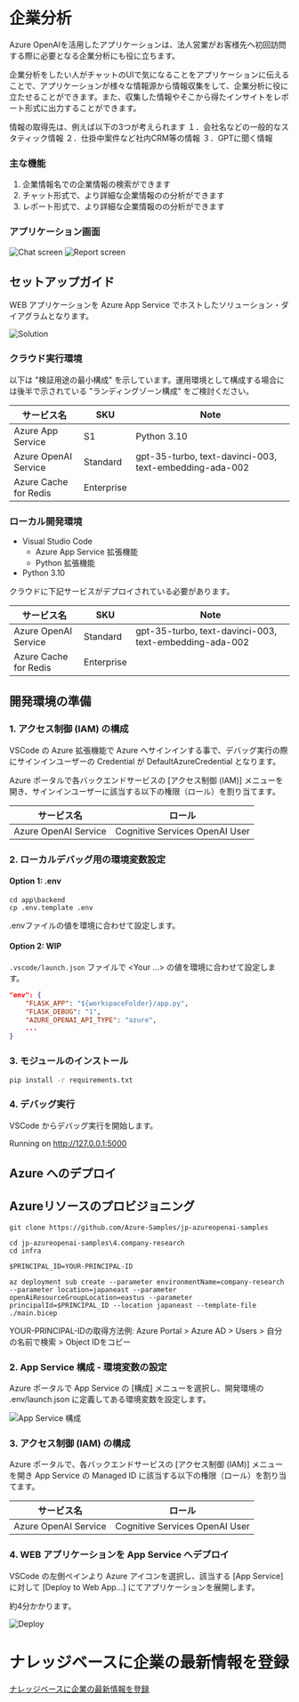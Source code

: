 # 企業分析

Azure OpenAIを活用したアプリケーションは、法人営業がお客様先へ初回訪問する際に必要となる企業分析にも役に立ちます。

企業分析をしたい人がチャットのUIで気になることをアプリケーションに伝えることで、アプリケーションが様々な情報源から情報収集をして、企業分析に役に立たせることができます。また、収集した情報やそこから得たインサイトをレポート形式に出力することができます。

情報の取得先は、例えば以下の3つが考えられます
１．会社名などの一般的なスタティック情報
２．仕掛中案件など社内CRM等の情報
３．GPTに聞く情報

### 主な機能

1. 企業情報名での企業情報の検索ができます
2. チャット形式で、より詳細な企業情報のの分析ができます
3. レポート形式で、より詳細な企業情報のの分析ができます

### アプリケーション画面

![Chat screen](docs/demo-chat.png)
![Report screen](docs/demo-report.png)

## セットアップガイド

WEB アプリケーションを Azure App Service でホストしたソリューション・ダイアグラムとなります。

![Solution](docs/diagram.png)

### クラウド実行環境

以下は "検証用途の最小構成" を示しています。運用環境として構成する場合には後半で示されている "ランディングゾーン構成" をご検討ください。

|  サービス名  |  SKU  | Note |
| ---- | ---- | ---- |
| Azure App Service  |  S1  | Python 3.10 |
| Azure OpenAI Service |  Standard  | gpt-35-turbo, text-davinci-003, text-embedding-ada-002 |
| Azure Cache for Redis | Enterprise | |

### ローカル開発環境

- Visual Studio Code
    - Azure App Service 拡張機能 
    - Python 拡張機能
- Python 3.10

クラウドに下記サービスがデプロイされている必要があります。

|  サービス名  |  SKU  | Note |
| ---- | ---- | ---- |
| Azure OpenAI Service |  Standard  | gpt-35-turbo, text-davinci-003, text-embedding-ada-002 |
| Azure Cache for Redis | Enterprise | |

## 開発環境の準備

### 1. アクセス制御 (IAM) の構成

VSCode の Azure 拡張機能で Azure へサインインする事で、デバッグ実行の際にサインインユーザーの Credential が DefaultAzureCredential となります。 

Azure ポータルで各バックエンドサービスの [アクセス制御 (IAM)] メニューを開き、サインインユーザーに該当する以下の権限（ロール）を割り当てます。 

|  サービス名  |  ロール  | 
| ---- | ---- |
| Azure OpenAI Service |  Cognitive Services OpenAI User  | 

### 2. ローカルデバッグ用の環境変数設定

#### Option 1: .env
```
cd app\backend
cp .env.template .env
```
.envファイルの値を環境に合わせて設定します。

#### Option 2: WIP
`.vscode/launch.json` ファイルで <Your ...> の値を環境に合わせて設定します。

```json
"env": {
    "FLASK_APP": "${workspaceFolder}/app.py",
    "FLASK_DEBUG": "1",
    "AZURE_OPENAI_API_TYPE": "azure",
    ...
}
```

### 3. モジュールのインストール

```bash
pip install -r requirements.txt
```

### 4. デバッグ実行

VSCode からデバッグ実行を開始します。

Running on http://127.0.0.1:5000


## Azure へのデプロイ
## Azureリソースのプロビジョニング
```
git clone https://github.com/Azure-Samples/jp-azureopenai-samples

cd jp-azureopenai-samples\4.company-research
cd infra

$PRINCIPAL_ID=YOUR-PRINCIPAL-ID

az deployment sub create --parameter environmentName=company-research --parameter location=japaneast --parameter openAiResourceGroupLocation=eastus --parameter principalId=$PRINCIPAL_ID --location japaneast --template-file ./main.bicep
```
YOUR-PRINCIPAL-IDの取得方法例: Azure Portal > Azure AD > Users > 自分の名前で検索 > Object IDをコピー

### 2. App Service 構成 - 環境変数の設定

Azure ポータルで App Service の [構成] メニューを選択し、開発環境の .env/launch.json に定義してある環境変数を設定します。

![App Service 構成](doc/appservice_configuration.jpg)


### 3. アクセス制御 (IAM) の構成

Azure ポータルで、各バックエンドサービスの [アクセス制御 (IAM)] メニューを開き App Service の Managed ID に該当する以下の権限（ロール）を割り当てます。 

|  サービス名  |  ロール  | 
| ---- | ---- |
| Azure OpenAI Service |  Cognitive Services OpenAI User  | 

### 4. WEB アプリケーションを App Service へデプロイ

VSCode の左側ペインより Azure アイコンを選択し、該当する [App Service] に対して [Deploy to Web App...] にてアプリケーションを展開します。

約4分かかります。

![Deploy](docs/deploy.jpg)

# ナレッジベースに企業の最新情報を登録
[ナレッジベースに企業の最新情報を登録](scripts/README.md)
